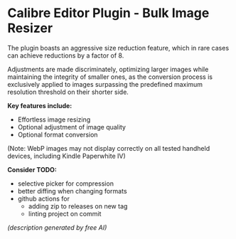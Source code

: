 # Calibre Editor Plugin - Bulk Image Resizer


The plugin boasts an aggressive size reduction feature, 
which in rare cases can achieve reductions by a factor of 8. 

Adjustments are made discriminately, optimizing larger images while maintaining the integrity of smaller ones,
as the conversion process is exclusively applied to images surpassing the predefined maximum resolution threshold on their shorter side.

**Key features include:**

 - Effortless image resizing
 - Optional adjustment of image quality
 - Optional format conversion

(Note: WebP images may not display correctly on all tested handheld devices, including Kindle Paperwhite IV)

**Consider TODO:**

 - selective picker for compression
 - better diffing when changing formats
 - github actions for
   - adding zip to releases on new tag
   - linting project on commit

_(description generated by free AI)_